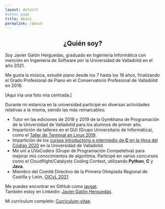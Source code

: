 ```yaml
---
layout: default
#antes page
title: About
permalink: /about
---
```


<h2 align="center"><b>¿Quién soy?</b></h2>

Soy Javier Gatón Herguedas, graduado en Ingeniería
Informática con mención en Ingeniería de Software por la Universidad de Valladolid en el año 2021.

Me gusta la música, estudié piano desde los 7 hasta los 18 años,
finalizando el Grado Profesional de Piano en el Conservatorio
Profesional de Valladolid en 2018.

[Aquí iría una foto mía centrada.]

Durante mi estancia en la universidad participé en diversas actividades relativas a la misma, siendo las más remarcables:

- Tutor en las ediciones de 2018 y 2019 de la Gymkhana de Programación de la Universidad de Valladolid para los alumnos de primer año.
- Impartición de talleres en el GUI (Grupo Universitario de Informática), como el [Taller de Terminal en Linux 2019](https://www.inf.uva.es/es/2019/03/28/taller-de-terminal-en-linux/).
- Impartición de los [cursos introductorio e intermedio de **C** en la Hora del Código 2020](https://github.com/HylianPablo/TallerC_HoC2020) en la Universidad de Valladolid.
- Me uní a UVaCoders (Grupo de Programación Competetiva) para mejorar mis conocimientos de algoritmia. Participé en varios concursos como el Cloudflight/Catalysts Coding Contest, utilizando **Python**, **C** y **Java**.
- Miembro del Comité Directivo de la Primera Olimpiada Regional de Castilla y León, [OICyL 2021](https://www.inf.uva.es/es/2021/02/01/celebrada-la-1a-olimpiada-informatica-de-castilla-y-leon/).

Me puedes encontrar en GitHub como [javgat](https://github.com/javgat).\
También estoy en Linkedin: [Javier Gatón Herguedas][linkedin-url].

Mi currículum completo: [Curriculum-vitae][curriculum-url].

[linkedin-url]: https://linkedin.com/in/javier-gaton-herguedas/
[curriculum-url]: ./downloads/Javgat_CV.pdf

